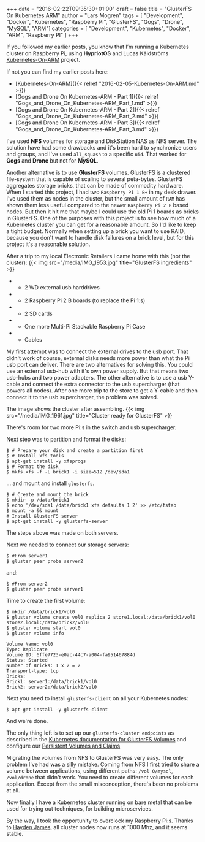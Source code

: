 +++
date = "2016-02-22T09:35:30+01:00"
draft = false
title = "GlusterFS On Kubernetes ARM"
author = "Lars Mogren"
tags = [ "Development", "Docker", "Kubernetes", "Raspberry PI", "GlusterFS", "Gogs", "Drone", "MySQL", "ARM"]
categories = [ "Development", "Kubernetes", "Docker", "ARM", "Raspberry PI" ]
+++

If you followed my earlier posts, you know that I’m running a Kubernetes cluster
on Raspberry Pi, using __HypriotOS__ and Lucas Käldströms [Kubernetes-On-ARM](https://github.com/luxas/kubernetes-on-arm) project.
<!--more-->
If not you can find my earlier posts here:

* [Kubernetes-On-ARM]({{< relref "2016-02-05-Kubernetes-On-ARM.md" >}})
* [Gogs and Drone On Kubernetes-ARM - Part 1]({{< relref "Gogs_and_Drone_On_Kubernetes-ARM_Part_1.md" >}})
* [Gogs and Drone On Kubernetes-ARM - Part 2]({{< relref "Gogs_and_Drone_On_Kubernetes-ARM_Part_2.md" >}})
* [Gogs and Drone On Kubernetes-ARM - Part 3]({{< relref "Gogs_and_Drone_On_Kubernetes-ARM_Part_3.md" >}})


I've used __NFS__ volumes for storage and DiskStation NAS as NFS server.
The solution have had some drawbacks and it's been hard to synchronize users and
groups, and I've used `all_squash` to a specific `uid`. That worked for __Gogs__
and __Drone__ but not for __MySQL__.

Another alternative is to use __GlusterFS__ volumes. GlusterFS is a clustered
file-system that is capable of scaling to several peta-bytes.
GlusterFS aggregates storage bricks, that can be made of commodity hardware.
When I started this project, I had two
`Raspberry Pi 1 B+` in my desk drawer. I've used them as nodes in the cluster,
but the small amount of `RAM` has shown them less useful compared to the newer
`Raspberry Pi 2 B` based nodes. But then it hit me that maybe I could use the
old Pi 1 boards as bricks in GlusterFS. One of the purposes with this project is
to see how much of a Kubernetes cluster you can get for a reasonable amount. So
I'd like to keep a tight budget. Normally when setting up a brick you want to
use RAID, because you don't want to handle disk failures on a brick level, but
for this project it's a reasonable solution.

After a trip to my local Electronic Retailers I came home with this
(not the cluster):
{{< img src="/media/IMG_1953.jpg" title="GlusterFS ingredients" >}}

* * 2 WD external usb harddrives
* * 2 Raspberry Pi 2 B boards (to replace the Pi 1:s)
* * 2 SD cards
* * One more Multi-Pi Stackable Raspberry Pi Case
* * Cables

My first attempt was to connect the external drives to the usb port. That didn't
work of course, external disks needs more power than what the Pi usb port can
deliver. There are two alternatives for solving this. You could use an external
usb-hub with it's own power supply. But that means two usb-hubs and two power
adapters. The other alternative is to use a usb Y-cable and connect the extra
connector to the usb supercharger (that powers all nodes). After one more trip
to the store to get a Y-cable and then connect it to the usb supercharger, the
problem was solved.

The image shows the cluster after assembling.
{{< img src="/media/IMG_1961.jpg" title="Cluster ready for GlusterFS" >}}

There's room for two more Pi:s in the switch and usb supercharger.

Next step was to partition and format the disks:

```shell
$ # Prepare your disk and create a partition first
$ # Install xfs tools
$ apt-get install -y xfsprogs
$ # Format the disk
$ mkfs.xfs -f -L brick1 -i size=512 /dev/sda1
```
... and mount and install `glusterfs`.
```shell
$ # Create and mount the brick
$ mkdir -p /data/brick1
$ echo '/dev/sda1 /data/brick1 xfs defaults 1 2' >> /etc/fstab
$ mount -a && mount
# Install GlusterFS server
$ apt-get install -y glusterfs-server
```
The steps above was made on both servers.

Next we needed to connect our storage servers:
```shell
$ #From server1
$ gluster peer probe server2
```
and:
```shell
$ #From server2
$ gluster peer probe server1
```

Time to create the first volume:
```shell
$ mkdir /data/brick1/vol0
$ gluster volume create vol0 replica 2 store1.local:/data/brick1/vol0 store2.local:/data/brick2/vol0
$ gluster volume start vol0
$ gluster volume info

Volume Name: vol0
Type: Replicate
Volume ID: 6ffe7723-e0ac-44c7-a004-fa951467884d
Status: Started
Number of Bricks: 1 x 2 = 2
Transport-type: tcp
Bricks:
Brick1: server1:/data/brick1/vol0
Brick2: server2:/data/brick2/vol0
```
Next you need to install `glusterfs-client` on all your Kubernetes nodes:
```shell
$ apt-get install -y glusterfs-client
```
And we're done.

The only thing left is to set up our `glusterfs-cluster endpoints` as described
in the [Kubernetes documentation for GlusterFS Volumes](http://kubernetes.io/v1.1/examples/glusterfs/README.html) and configure
our [Persistent Volumes and Claims](http://kubernetes.io/v1.1/docs/user-guide/persistent-volumes.html)

Migrating the volumes from NFS to GlusterFS was very easy. The only problem
I've had was a silly mistake. Coming from NFS I first tried to share a volume
between applications, using different paths: `/vol 0/mysql`, `/vol/drone` that
didn't work. You need to create different volumes for each application. Except
from the small misconception, there's been no problems at all.

Now finally I have a Kubernetes cluster running on bare metal that can be used
for trying out techniques, for building microservices.

By the way, I took the opportunity to overclock my Raspberry Pi:s.
Thanks to [Hayden James](http://haydenjames.io/raspberry-pi-2-overclock/), all
cluster nodes now runs at 1000 Mhz, and it seems stable.
